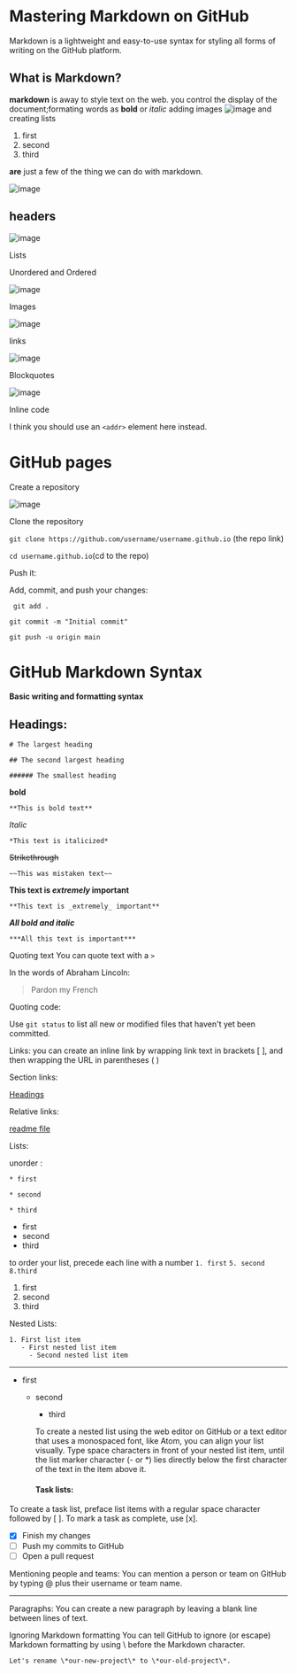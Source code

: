 # Mastering Markdown on GitHub
Markdown is a lightweight and easy-to-use syntax for styling all forms of writing on the GitHub platform.

## What is Markdown?
**markdown** is away to style text on the web. you control the display of the document;formating words as **bold** or *italic* adding images 
![image](https://media.sproutsocial.com/uploads/2017/02/10x-featured-social-media-image-size.png)
and creating lists 
1. first
3. second 
5. third 
 
 **are** just a few of the thing we can do with markdown.
  
  ![image](https://d33v4339jhl8k0.cloudfront.net/docs/assets/545804d8e4b09c5ca72525ce/images/5bfffa1304286304a71cca67/file-HkUrvqZYBI.png)

  ## headers

  ![image](https://www.qoncious.com/sites/default/files/q_a_images/ghost_markdown_heading.PNG)

  Lists

Unordered and Ordered

![image](https://i.stack.imgur.com/JSbJ3.png)

Images

![image](https://i2.wp.com/corelab.blog/wp-content/uploads/2020/04/Schermata-2020-04-15-alle-16.53.59.png?resize=383%2C172&ssl=1)


links 

![image](https://1.bp.blogspot.com/-N4e_emEN-nI/W8POCzp8UlI/AAAAAAAAxrI/OvLag5aWsaMV2jfFEaP3o5lRv_xNGgPIQCLcBGAs/s1600/Markdown-sample-codes.png)

Blockquotes

![image](https://i.redd.it/dhv15fftnd131.jpg)

Inline code

I think you should use an
`<addr>` element here instead.

   
# GitHub pages

Create a repository 

![image](http://www.malgreve.net/wp-content/uploads/2014/02/GitHub-Create-New-Repository.png)

Clone the repository

`git clone https://github.com/username/username.github.io` (the repo link)

`cd username.github.io`(cd to the repo)



Push it:

Add, commit, and push your changes:

` git add .`

`git commit -m "Initial commit"`

`git push -u origin main`

# GitHub Markdown Syntax

**Basic writing and formatting syntax**

## Headings:

`# The largest heading`

`## The second largest heading`

`###### The smallest heading`

**bold**

`**This is bold text**`

*Italic*

`*This text is italicized*`

~~Strikethrough~~

`~~This was mistaken text~~`

**This text is _extremely_ important**

`**This text is _extremely_ important**`

***All bold and italic***

`***All this text is important***`

Quoting text
You can quote text with a `>`

In the words of Abraham Lincoln:

> Pardon my French

Quoting code:

Use `git status` to list all new or modified files that haven't yet been committed.

Links:
you can create an inline link by wrapping link text in brackets [ ], and then wrapping the URL in parentheses ( )

Section links:

[Headings](##Heading)



Relative links:

[readme file](README.md)

Lists:

unorder :

`* first`

`* second`

`* third`

* first
* second
* third

to order your list, precede each line with a number
`1. first`
`5. second`
`8.third`
1. first
5. second
8. third

Nested Lists:
```
1. First list item
   - First nested list item
     - Second nested list item 
   ``` 

***
* first
  * second
    * third




     To create a nested list using the web editor on GitHub or a text editor that uses a monospaced font, like Atom, you can align your list visually. Type space characters in front of your nested list item, until the list marker character (- or *) lies directly below the first character of the text in the item above it.




     
     
     #### Task lists:

To create a task list, preface list items with a regular space character followed by [ ]. To mark a task as complete, use [x].

- [x] Finish my changes
- [ ] Push my commits to GitHub
- [ ] Open a pull request

Mentioning people and teams:
You can mention a person or team on GitHub by typing @ plus their username or team name. 
***


Paragraphs:
You can create a new paragraph by leaving a blank line between lines of text.

Ignoring Markdown formatting
You can tell GitHub to ignore (or escape) Markdown formatting by using \ before the Markdown character.

`Let's rename \*our-new-project\* to \*our-old-project\*.`







